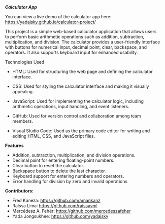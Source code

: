 ***Calculator App***

You can view a live demo of the calculator app here: https://yadajsky.github.io/calculator-project/

This project is a simple web-based calculator application that allows users to perform basic arithmetic operations such as addition, subtraction, multiplication, and division. The calculator provides a user-friendly interface with buttons for numerical input, decimal point, clear, backspace, and operators. It also supports keyboard input for enhanced usability.

Technologies Used

* HTML: Used for structuring the web page and defining the calculator interface.

* CSS: Used for styling the calculator interface and making it visually appealing.

* JavaScript: Used for implementing the calculator logic, including arithmetic operations, input handling, and event listeners.
  
* GitHub: Used for version control and collaboration among team members.
  
* Visual Studio Code: Used as the primary code editor for writing and editing HTML, CSS, and JavaScript files.

  
**Features**

- Addition, subtraction, multiplication, and division operations.
- Decimal point for entering floating-point numbers.
- Clear button to reset the calculator.
- Backspace button to delete the last character.
- Keyboard support for entering numbers and operators.
- Error handling for division by zero and invalid operations.

**Contributors:**
* Fred Kaneza: https://github.com/amankanz
* Raíssa Lima: https://github.com/raissavml
* Mercédesz A. Fehér: https://github.com/mercedeszafeher
* Yada Jongsukhee: https://github.com/yadajsky

